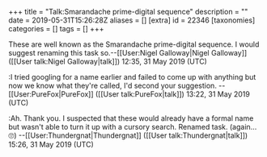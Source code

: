 +++
title = "Talk:Smarandache prime-digital sequence"
description = ""
date = 2019-05-31T15:26:28Z
aliases = []
[extra]
id = 22346
[taxonomies]
categories = []
tags = []
+++

These are well known as the Smarandache prime-digital sequence. I would suggest renaming this task so.--[[User:Nigel Galloway|Nigel Galloway]] ([[User talk:Nigel Galloway|talk]]) 12:35, 31 May 2019 (UTC)

:I tried googling for a name earlier and failed to come up with anything but now we know what they're called, I'd second your suggestion. --[[User:PureFox|PureFox]] ([[User talk:PureFox|talk]]) 13:22, 31 May 2019 (UTC)

:Ah. Thank you. I suspected that these would already have a formal name but wasn't able to turn it up with a cursory search. Renamed task. (again... 🙄) --[[User:Thundergnat|Thundergnat]] ([[User talk:Thundergnat|talk]]) 15:26, 31 May 2019 (UTC)
